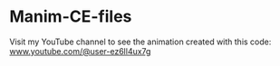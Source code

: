 # Manim-CE-files
Visit my YouTube channel to see the animation created with this code:
www.youtube.com/@user-ez6ll4ux7g

